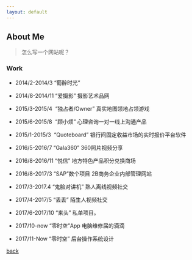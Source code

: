 ```yaml
---
layout: default
---
```


## About Me
> 怎么写一个网站呢？

### Work
- 2014/2-2014/3
	“萄醉时光” 

- 2014/8-2014/11
	“爱摄影” 摄影艺术品网
	  
- 2015/3-2015/4 
	“独占者/Owner”
	真实地图领地占领游戏

- 2015/6-2015/8 
	“顾小烦”
	心理咨询一对一线上沟通产品

- 2015/1-2015/3 
	“Quoteboard”
	银行间固定收益市场的实时报价平台软件

- 2016/5-2016/7
	“Gala360”
	360照片视频分享
	  
- 2016/8-2016/11
	“悦信”
	地方特色产品积分兑换商场

- 2016/8-2017/3
	“SAP”数个项目
	2B商务企业内部管理网站
	  
- 2017/3-2017.4
	“鬼脸对讲机”
	熟人离线视频社交
	  
- 2017/4-2017/5
	“丢丢”
	陌生人视频社交
	  
- 2017/6-2017/10
	“来头”
	私单项目。
	  
- 2017/10-now
	“零时空”App
	电脑维修届的滴滴
	  
- 2017/11-Now
	“零时空”
	后台操作系统设计
	  


[back](./)

